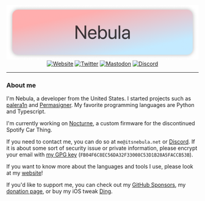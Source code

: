 <div align="center">
    <img src="./images/banner.png" alt="Banner">
    <a href="https://itsnebula.net"><img alt="Website" src="https://img.shields.io/badge/website-BC52EE?style=for-the-badge&logo=astro&logoColor=white"></a>
    <a href="https://x.com/itsnebulalol"><img alt="Twitter" src="https://img.shields.io/badge/X/Twitter-000000?style=for-the-badge&logo=x&logoColor=white"></a>
    <a href="https://procursus.social/@nebula"><img alt="Mastodon" src="https://img.shields.io/badge/Mastodon-6364FF?style=for-the-badge&logo=Mastodon&logoColor=white"></a>
    <a href="https://discord.com/users/574669003755356162"><img alt="Discord" src="https://img.shields.io/badge/Discord-5865F2?style=for-the-badge&logo=discord&logoColor=white"></a>
</div>

---

### About me

I'm Nebula, a developer from the United States. I started projects such as [palera1n](https://github.com/palera1n/palera1n) and [Permasigner](https://github.com/permasigner/permasigner). My favorite programming languages are Python and Typescript.

I'm currently working on [Nocturne](https://github.com/usenocturne), a custom firmware for the discontinued Spotify Car Thing.

If you need to contact me, you can do so at `me@itsnebula.net` or [Discord](https://discord.com/users/574669003755356162). If it is about some sort of security issue or private information, please encrypt your email with [my GPG key](https://static.itsnebula.net/gpgkey.asc) (`FB04F6C8EC56DA32F33008C53D1B28A5FACCB53B`).

If you want to know more about the languages and tools I use, please look at my [website](https://itsnebula.net)!

If you'd like to support me, you can check out my [GitHub Sponsors](https://github.com/sponsors/itsnebulalol), my [donation page](https://itsnebula.net/donate), or buy my iOS tweak [Ding](https://chariz.com/buy/ding).
